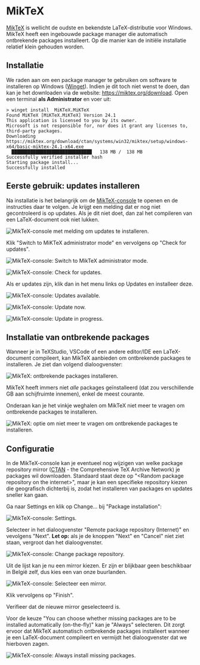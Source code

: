 # MikTeX

[MikTeX](https://miktex.org) is wellicht de oudste en bekendste LaTeX-distributie voor Windows. MikTeX heeft een ingebouwde package manager die automatisch ontbrekende packages installeert. Op die manier kan de initiële installatie relatief klein gehouden worden.

## Installatie

We raden aan om een package manager te gebruiken om software te installeren op Windows ([Winget](https://learn.microsoft.com/en-us/windows/package-manager/winget/)). Indien je dit toch niet wenst te doen, dan kan je het downloaden via de website: <https://miktex.org/download>. Open een terminal **als Administrator** en voer uit:

```console
> winget install  MiKTeX.MiKTeX
Found MiKTeX [MiKTeX.MiKTeX] Version 24.1
This application is licensed to you by its owner.
Microsoft is not responsible for, nor does it grant any licenses to, third-party packages.
Downloading https://miktex.org/download/ctan/systems/win32/miktex/setup/windows-x64/basic-miktex-24.1-x64.exe
  ██████████████████████████████   138 MB /  138 MB
Successfully verified installer hash
Starting package install...
Successfully installed
```

## Eerste gebruik: updates installeren

Na installatie is het belangrijk om de [MikTeX-console](https://miktex.org/howto/miktex-console) te openen en de instructies daar te volgen. Je krijgt een melding dat er nog niet gecontroleerd is op updates. Als je dit niet doet, dan zal het compileren van een LaTeX-document ook niet lukken.

![MikTeX-console met melding om updates te installeren.](images/miktex-00.png)

Klik "Switch to MiKTeX administrator mode" en vervolgens op "Check for updates".

![MikTeX-console: Switch to MikTeX administrator mode.](images/miktex-01.png)

![MikTeX-console: Check for updates.](images/miktex-02.png)

Als er updates zijn, klik dan in het menu links op Updates en installeer deze.

![MikTeX-console: Updates available.](images/miktex-03.png)

![MikTeX-console: Update now.](images/miktex-04.png)

![MikTeX-console: Update in progress.](images/miktex-05.png)

## Installatie van ontbrekende packages

Wanneer je in TeXStudio, VSCode of een andere editor/IDE een LaTeX-document compileert, kan MikTeX aanbieden om ontbrekende packages te installeren. Je ziet dan volgend dialoogvenster:

![MikTeX: ontbrekende packages installeren.](images/miktex-06.png)

MikTeX heeft immers niet *alle* packages geïnstalleerd (dat zou verschillende GB aan schijfruimte innemen), enkel de meest courante.

Onderaan kan je het vinkje weghalen om MikTeX niet meer te vragen om ontbrekende packages te installeren.

![MikTeX: optie om niet meer te vragen om ontbrekende packages te installeren.](images/miktex-07.png)

## Configuratie

In de MikTeX-console kan je eventueel nog wijzigen van welke package repository mirror ([CTAN](https://ctan.org) - the Comprehensive TeX Archive Network) je packages wil downloaden. Standaard staat deze op "&lt;Random package repository on the internet&gt;", maar je kan een specifieke repository kiezen die geografisch dichterbij is, zodat het installeren van packages en updates sneller kan gaan.

Ga naar Settings en klik op Change... bij "Package installation":

![MikTeX-console: Settings.](images/miktex-set-repo-01.png)

Selecteer in het dialoogvenster "Remote package repository (Internet)" en vevolgens "Next". **Let op:** als je de knoppen "Next" en "Cancel" niet ziet staan, vergroot dan het dialoogvenster.

![MikTeX-console: Change package repository.](images/miktex-set-repo-02.png)

Uit de lijst kan je nu een mirror kiezen. Er zijn er blijkbaar geen beschikbaar in België zelf, dus kies een van onze buurlanden.

![MikTeX-console: Selecteer een mirror.](images/miktex-set-repo-03.png)

Klik vervolgens op "Finish".

Verifieer dat de nieuwe mirror geselecteerd is.

Voor de keuze "You can choose whether missing packages are to be installed automatically (on-the-fly)" kan je "Always" selecteren. Dit zorgt ervoor dat MikTeX automatisch ontbrekende packages installeert wanneer je een LaTeX-document compileert en vermijdt het dialoogvenster dat we hierboven zagen.

![MikTeX-console: Always install missing packages.](images/miktex-set-repo-04.png)